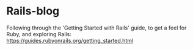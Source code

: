 # Rails-blog

Following through the 'Getting Started with Rails' guide, to get a feel for Ruby, and exploring Rails: 
https://guides.rubyonrails.org/getting_started.html
